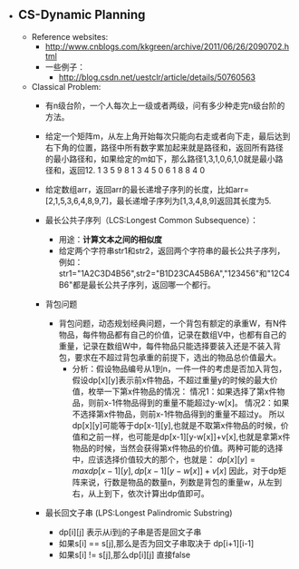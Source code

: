 + ## CS-Dynamic Planning
	+ Reference websites:
		+ http://www.cnblogs.com/kkgreen/archive/2011/06/26/2090702.html
		+ 一些例子：
			+ http://blog.csdn.net/uestclr/article/details/50760563
	+ Classical Problem:
		+ 有n级台阶，一个人每次上一级或者两级，问有多少种走完n级台阶的方法。
		+ 给定一个矩阵m，从左上角开始每次只能向右走或者向下走，最后达到右下角的位置，路径中所有数字累加起来就是路径和，返回所有路径的最小路径和，如果给定的m如下，那么路径1,3,1,0,6,1,0就是最小路径和，返回12.
			1 3 5 9
			8 1 3 4
			5 0 6 1
			8 8 4 0
		+ 给定数组arr，返回arr的最长递增子序列的长度，比如arr=[2,1,5,3,6,4,8,9,7]，最长递增子序列为[1,3,4,8,9]返回其长度为5.
		+ 最长公共子序列（LCS:Longest Common Subsequence）：
			+ 用途：**计算文本之间的相似度**
			+ 给定两个字符串str1和str2，返回两个字符串的最长公共子序列，例如：str1="1A2C3D4B56",str2="B1D23CA45B6A","123456"和"12C4B6"都是最长公共子序列，返回哪一个都行。
		+ 背包问题
			+ 背包问题，动态规划经典问题，一个背包有额定的承重W，有N件物品，每件物品都有自己的价值，记录在数组V中，也都有自己的重量，记录在数组W中，每件物品只能选择要装入还是不装入背包，要求在不超过背包承重的前提下，选出的物品总价值最大。
				+ 分析：假设物品编号从1到n，一件一件的考虑是否加入背包，假设dp[x][y]表示前x件物品，不超过重量y的时候的最大价值，枚举一下第x件物品的情况：
					情况1：如果选择了第x件物品，则前x-1件物品得到的重量不能超过y-w[x]。
					情况2：如果不选择第x件物品，则前x-1件物品得到的重量不超过y。
					所以dp[x][y]可能等于dp[x-1][y],也就是不取第x件物品的时候，价值和之前一样，也可能是dp[x-1][y-w[x]]+v[x],也就是拿第x件物品的时候，当然会获得第x件物品的价值。两种可能的选择中，应该选择价值较大的那个，也就是：
					$dp[x][y] = max{dp[x-1][y],dp[x-1][y-w[x]]+v[x]}$
					因此，对于dp矩阵来说，行数是物品的数量n，列数是背包的重量w，从左到右，从上到下，依次计算出dp值即可。

		+ 最长回文子串 (LPS:Longest Palindromic Substring)
			+ dp[i][j] 表示从i到j的子串是否是回文子串
			+ 如果s[i] == s[j],那么是否为回文子串取决于 dp[i+1][i-1]
			+ 如果s[i] != s[j],那么dp[i][j] 直接false
